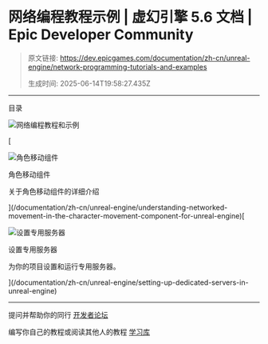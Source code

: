 # 网络编程教程示例 | 虚幻引擎 5.6 文档 | Epic Developer Community

> 原文链接: https://dev.epicgames.com/documentation/zh-cn/unreal-engine/network-programming-tutorials-and-examples
> 
> 生成时间: 2025-06-14T19:58:27.435Z

---

目录

![网络编程教程和示例](https://dev.epicgames.com/community/api/documentation/image/0218a2c4-6098-44fa-ad3d-7bd42be0d132?resizing_type=fill&width=1920&height=335)

[

![角色移动组件](https://d1iv7db44yhgxn.cloudfront.net/documentation/images/a4cc6653-13b1-4bd9-b50f-457f204fcfaa/placeholder_topic.png)

角色移动组件

关于角色移动组件的详细介绍





](/documentation/zh-cn/unreal-engine/understanding-networked-movement-in-the-character-movement-component-for-unreal-engine)[

![设置专用服务器](https://d1iv7db44yhgxn.cloudfront.net/documentation/images/0bd3e0e9-f70f-4b88-bb6d-fc7aa7cde796/placeholder_topic.png)

设置专用服务器

为你的项目设置和运行专用服务器。





](/documentation/zh-cn/unreal-engine/setting-up-dedicated-servers-in-unreal-engine)

* * *

提问并帮助你的同行 [开发者论坛](https://forums.unrealengine.com/categories?tag=unreal-engine)

编写你自己的教程或阅读其他人的教程 [学习库](https://dev.epicgames.com/community/unreal-engine/learning)